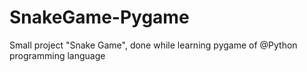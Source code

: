 # SnakeGame-Pygame
Small project "Snake Game", done while learning pygame of @Python programming language 
